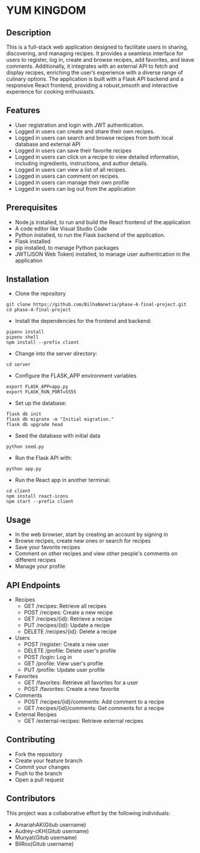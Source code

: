 # YUM KINGDOM
## Description
This is a full-stack web application designed to facilitate users in sharing, discovering, and managing recipes. It provides a seamless interface for users to register, log in, create and browse recipes, add favorites, and leave comments. Additionally, it integrates with an external API to fetch and display recipes, enriching the user’s experience with a diverse range of culinary options. The application is built with a Flask API backend and a responsive React frontend, providing a robust,smooth and interactive experience for cooking enthusiasts.
## Features
- User registration and login with JWT authentication.
- Logged in users can create and share their own recipes.
- Logged in users can search and browse recipes from both local database and external API
- Logged in users can save their favorite recipes
- Logged in users can click on a recipe to view detailed information, including ingredients, instructions, and author details.
- Logged in users can view a list of all recipes.
- Logged in users can comment on recipes.
- Logged in users can manage their own profile
- Logged in users can log out from the application
## Prerequisites
- Node.js installed, to run and build the React frontend of the application
- A code editor like Visual Studio Code 
- Python installed, to run the Flask backend of the application. 
- Flask installed
- pip installed, to manage Python packages
- JWT(JSON Web Token) installed, to manage user authentication in the application
## Installation
- Clone the repository
```console
git clone https://github.com/BilhaNanetia/phase-4-final-project.git
cd phase-4-final-project
```
- Install the dependencies for the frontend and backend:
```console
pipenv install
pipenv shell
npm install --prefix client
```
- Change into the server directory:
```console
cd server
```
- Configure the FLASK_APP environment variables
```console
export FLASK_APP=app.py
export FLASK_RUN_PORT=5555
```
- Set up the database:
```console
flask db init
flask db migrate -m "Initial migration."
flask db upgrade head
```
- Seed the database with initial data
```console
python seed.py
```
- Run the Flask API with:
```console
python app.py
```
- Run the React app in another terminal:
```console
cd client
npm install react-icons
npm start --prefix client
```
## Usage
- In the web browser, start by creating an account by signing in
- Browse recipes, create new ones or  search for recipes 
- Save your favorite recipes
- Comment on other recipes and view other people's comments on different recipes
- Manage your profile
## API Endpoints
- Recipes
    - GET /recipes: Retrieve all recipes
    - POST /recipes: Create a new recipe
    - GET /recipes/{id}: Retrieve a recipe
    - PUT /recipes/{id}: Update a recipe
    - DELETE /recipes/{id}: Delete a recipe
- Users
    - POST /register: Create a new user
    - DELETE /profile: Delete user's profile
    - POST /login: Log in
    - GET /profile: View user's profile
    - PUT /profile: Update user profile
- Favorites
    - GET /favorites: Retrieve all favorites for a user
    - POST /favorites: Create a new favorite
- Comments
    - POST /recipes/{id}/comments: Add comment to a recipe
    - GET /recipes/{id}/comments: Get comments for a recipe
- External Recipes
    - GET /external-recipes: Retrieve  external recipes
## Contributing
- Fork the repository
- Create your feature branch
- Commit your changes
- Push to the branch
- Open a pull request
## Contributors
This project was a collaborative effort by the following individuals:
- AmariahAK(Gitub username)
- Audrey-cKH(Gitub username)
- Munyat(Gitub username)
- BilRos(Gitub username)
